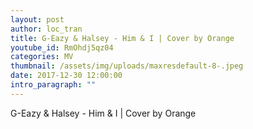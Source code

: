 ```yaml
---
layout: post
author: loc_tran
title: G-Eazy & Halsey - Him & I | Cover by Orange
youtube_id: RmOhdj5qz04
categories: MV
thumbnail: /assets/img/uploads/maxresdefault-8-.jpeg
date: 2017-12-30 12:00:00
intro_paragraph: ""
---
```

G-Eazy & Halsey - Him & I | Cover by Orange
